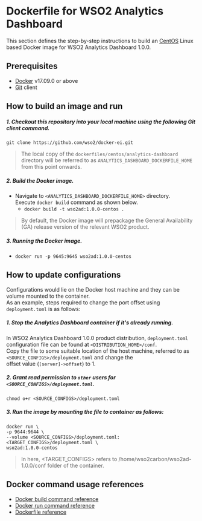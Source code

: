# Dockerfile for WSO2 Analytics Dashboard #

This section defines the step-by-step instructions to build an [CentOS](https://hub.docker.com/_/centos/) Linux based Docker image for WSO2 Analytics Dashboard 1.0.0.

## Prerequisites

* [Docker](https://www.docker.com/get-docker) v17.09.0 or above
* [Git](https://git-scm.com/book/en/v2/Getting-Started-Installing-Git) client

## How to build an image and run

##### 1. Checkout this repository into your local machine using the following Git client command.

```
git clone https://github.com/wso2/docker-ei.git
```

>The local copy of the `dockerfiles/centos/analytics-dashboard` directory will be referred to as `ANALYTICS_DASHBOARD_DOCKERFILE_HOME` from this point onwards.

##### 2. Build the Docker image.

- Navigate to `<ANALYTICS_DASHBOARD_DOCKERFILE_HOME>` directory. <br>
  Execute `docker build` command as shown below.
    + `docker build -t wso2ad:1.0.0-centos .`

> By default, the Docker image will prepackage the General Availability (GA) release version of the relevant WSO2 product.

##### 3. Running the Docker image.

- `docker run -p 9645:9645 wso2ad:1.0.0-centos`

## How to update configurations

Configurations would lie on the Docker host machine and they can be volume mounted to the container. <br>
As an example, steps required to change the port offset using `deployment.toml` is as follows:

##### 1. Stop the Analytics Dashboard container if it's already running.

In WSO2 Analytics Dashboard 1.0.0 product distribution, `deployment.toml` configuration file can be found at `<DISTRIBUTION_HOME>/conf`.<br>
Copy the file to some suitable location of the host machine, referred to as `<SOURCE_CONFIGS>/deployment.toml` and change the<br>
offset value (`[server]->offset`) to 1.

##### 2. Grant read permission to `other` users for `<SOURCE_CONFIGS>/deployment.toml`.

```
chmod o+r <SOURCE_CONFIGS>/deployment.toml
```

##### 3. Run the image by mounting the file to container as follows:

```
docker run \
-p 9644:9644 \
--volume <SOURCE_CONFIGS>/deployment.toml:<TARGET_CONFIGS>/deployment.toml \
wso2ad:1.0.0-centos
```

> In here, <TARGET_CONFIGS> refers to /home/wso2carbon/wso2ad-1.0.0/conf folder of the container.

## Docker command usage references

* [Docker build command reference](https://docs.docker.com/engine/reference/commandline/build/)
* [Docker run command reference](https://docs.docker.com/engine/reference/run/)
* [Dockerfile reference](https://docs.docker.com/engine/reference/builder/)
